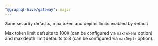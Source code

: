 ```yaml
---
"@graphql-hive/gateway": major
---
```


Sane security defaults, max token and depths limits enabled by default

Max token limit defaults to 1000 (can be configured via `maxTokens` option) and max depth limit defaults to 8 (can be configured via `maxDepth` option).
